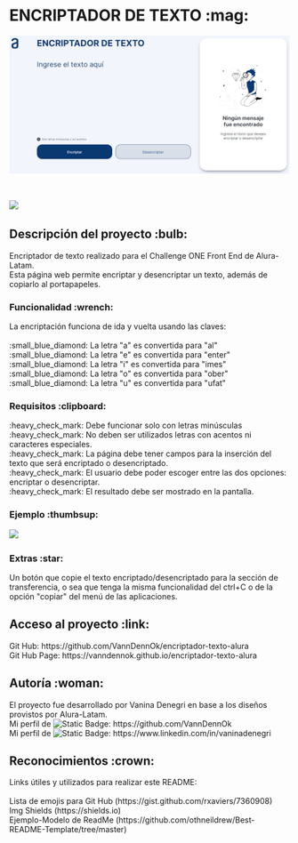 <h1>ENCRIPTADOR DE TEXTO :mag:</h1>
<p align="center"><img src="./assets/Portada.png" alt="vista del encriptador" width="600"></p>
<br>
<p align="left"><img src="https://img.shields.io/badge/STATUS-EN%20DESAROLLO-green"></p>

<h2>Descripción del proyecto :bulb:</h2>
<p>Encriptador de texto realizado para el Challenge ONE Front End de Alura-Latam.<br>Esta página web permite encriptar y desencriptar un texto, además de copiarlo al portapapeles.</p>

<h3>Funcionalidad :wrench:</h3>
<p>La encriptación funciona de ida y vuelta usando las claves:<br>
<br>:small_blue_diamond: La letra "a" es convertida para "al"
<br>:small_blue_diamond: La letra "e" es convertida para "enter"
<br>:small_blue_diamond: La letra "i" es convertida para "imes"
<br>:small_blue_diamond: La letra "o" es convertida para "ober"
<br>:small_blue_diamond: La letra "u" es convertida para "ufat"</p>

<h3>Requisitos :clipboard:</h3>
<p>:heavy_check_mark: Debe funcionar solo con letras minúsculas
<br>:heavy_check_mark: No deben ser utilizados letras con acentos ni caracteres especiales.
<br>:heavy_check_mark: La página debe tener campos para la inserción del texto que será encriptado o desencriptado.
<br>:heavy_check_mark: El usuario debe poder escoger entre las dos opciones: encriptar o desencriptar.
<br>:heavy_check_mark: El resultado debe ser mostrado en la pantalla.</p>

<h3>Ejemplo :thumbsup:</h3>      
<p align="left"><img src="https://img.shields.io/badge/gato_=>_galtober_<=>_galtober_=>_gato-gray?style=flat"></p>
<h3>Extras :star:</h3>
<p>Un botón que copie el texto encriptado/desencriptado para la sección de transferencia, o sea que tenga la misma funcionalidad del ctrl+C o de la opción "copiar" del menú de las aplicaciones.</p>

<h2>Acceso al proyecto :link:</h2>
<p>Git Hub: https://github.com/VannDennOk/encriptador-texto-alura
<br>Git Hub Page: https://vanndennok.github.io/encriptador-texto-alura</p>

<h2>Autoría :woman:</h2>
<p>El proyecto fue desarrollado por Vanina Denegri en base a los diseños provistos por Alura-Latam.
<br>Mi perfil de <img alt="Static Badge" src="https://img.shields.io/badge/Mi_perfil_de_GitHub-purple">: https://github.com/VannDennOk
<br>Mi perfil de <img alt="Static Badge" src="https://img.shields.io/badge/Mi_perfil_de_LinkedIn-blue">: https://www.linkedin.com/in/vaninadenegri</p>

<h2>Reconocimientos :crown:</h2>
<p> Links útiles y utilizados para realizar este README:<br>
<br>Lista de emojis para Git Hub (https://gist.github.com/rxaviers/7360908)
<br>Img Shields (https://shields.io)
<br>Ejemplo-Modelo de ReadMe (https://github.com/othneildrew/Best-README-Template/tree/master)</p>


